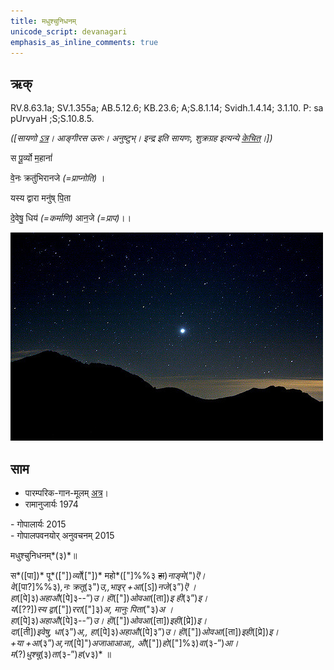 ```yaml
---
title: मधुश्चुनिधनम्  
unicode_script: devanagari  
emphasis_as_inline_comments: true
---   
```


## ऋक्

RV.8.63.1a; SV.1.355a; AB.5.12.6; KB.23.6; A;S.8.1.14; Svidh.1.4.14; 3.1.10. P: sa pUrvyaH ;S;S.10.8.5.

*([सायणो [ऽत्र](https://archive.org/stream/RgVedaWithSayanasCommentaryPart3/rv_sayanabhasya_part3#page/n911/mode/2up&sa=D&ust=1542425956405000)। आङ्गीरस ऊरुः। अनुष्टुभ्। इन्द्र इति सायणः, शुक्रग्रह इत्यन्ये [केचित्](https://twitter.com/kashcit/status/1014886758918512640&sa=D&ust=1542425956405000)।])*

स पू॒र्व्यो म॒हानां॑

वे॒नः क्रतु॑भिरानजे *(=प्राप्नोति)* ।

यस्य द्वारा मनु॑ष् पि॒ता

दे॒वेषु॒ धिय॑ *(=कर्माणि)* आन॒जे *(=प्राप)*।।

![](../images/worlds/venus_morning_star.jpg)

## साम

- पारम्परिक-गान-मूलम् [अत्र](https://archive.org/stream/sAmaveda-jaiminIya-paravastu-paramparA-docs/VIVAAHA%20UPANAYANA%20SAAMAANI#page/n2/mode/1up)।
- रामानुजार्यः 1974 
<div class="audioEmbed" src="https://archive
.org/download/jaiminIya-sAma-gAna-paravastu-tradition-rAmAnuja/madhushchunidhanam.mp3"></div>
- गोपालार्यः 2015  
<div class="audioEmbed" src="https://archive
.org/download/jaiminIya-sAma-gAna-paravastu-tradition-gopAla-2015/madhushchunidhanam.mp3"></div>
- गोपालपवनयोर् अनुवचनम् 2015  
<div class="audioEmbed" src="https://archive
.org/download/jaiminIya-sAma-gAna-paravastu-tradition-anuvachanam-gopAla-pavana-2015/madhushchunidhanam.mp3"></div>

मधुश्चुनिधनम्*(३)*॥

स*([पा])* पू*(["])*र्व्यो*(["])* महो*(["]%%३ ~~हा~~)*नाङ्मे*(")*ऎ।  
वे*([पा?]%%३)*,नः क्रतू*(३")*उ,,भाइर् +आ*([ऽ])*नजे*(३”)*ऎ ।  
हा*([पे]३)*अहाऔ*([पे]३--”)*उ। हॊ*(["])*ओवआ*([ता])*इ ही*(३”)*इ।  
य*([??])*स्य द्वा*(["])*ररा*(["]३)*अ, मानुः पिता*("३)*अ ।  
हा*([पे]३)*अहाऔ*([पे]३--”)*उ।  हॊ*(["])*ओवआ*([ता])*इही*([प्रे])*इ।  
दा*([ती])*इवेषु, धा*(३”)*अ,, हा*([पे]३)*अहाऔ*([पे]३”)*उ।  हॊ*(["])*ओवआ*([ता])*इही*([प्रे])*इ।  
+या +आ*(३”)*अ,ना*([पे]")*अजाआआआ,, औ*(["])*हो*(["]%३)*वा*(३-”)*आ।  म*(?)*धुश्चू*(३)*ता*(३-”)*ह*(v३)* ॥